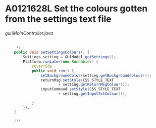 # A0121628L Set the colours gotten from the settings text file
###### gui\MainController.java
``` java
	 */
	public void setSettingsColours() {
		Settings setting = GUIModel.getSettings();
		Platform.runLater(new Runnable() {
			@Override
			public void run() {
				setBackgroundColor(setting.getBackgroundColour());
				returnMsg.setStyle(CSS_STYLE_TEXT
						+ setting.getReturnMsgColour());
				inputCommand.setStyle(CSS_STYLE_TEXT
						+ setting.getInputTxtColour());

			}
		});
	}

	/**
```
